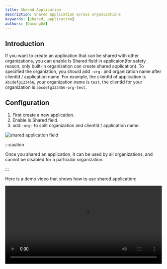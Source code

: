 ```yaml
---
title: Shared Application
description: Shared application across organizations
keywords: [shared, application]
authors: [DacongDA]
---
```


## Introduction

If you want to create an application that can be shared with other organizations, you can enable Is Shared field in applicaion(for safety reason, only built-in organization can create shared application). To specified the organiztion, you should add `-org-` and organization name after clientId / application name. For example, the clientId of application is `abcdefg123456`, your organization name is `test`, the clientId for your organization is `abcdefg123456-org-test`.

## Configuration

1. First create a new application.
2. Enable Is Shared field.
3. add `-org-` to split organization and clientId / application name.

![shared application field](/img/application/shared-application/shared_application_field.png)

:::caution

Once you shared an application, it can be used by all organizations, and cannot be disabled for a particular organization.

:::

Here is a demo video that shows how to use shared application:

<video src="/img/application/shared-application/shared_application_demo.mp4" controls="controls" width="100%"></video>
